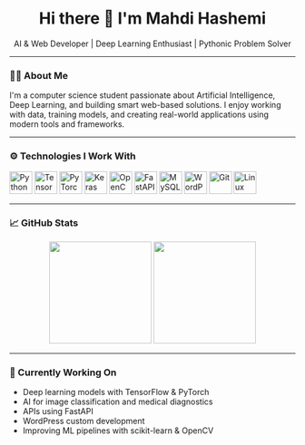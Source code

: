 <h1 align="center">Hi there 👋 I'm Mahdi Hashemi</h1>
<p align="center">AI & Web Developer | Deep Learning Enthusiast | Pythonic Problem Solver</p>

---

### 👨‍💻 About Me

I'm a computer science student passionate about Artificial Intelligence, Deep Learning, and building smart web-based solutions. I enjoy working with data, training models, and creating real-world applications using modern tools and frameworks.

---

### ⚙️ Technologies I Work With

<p align="left">
  <img src="https://cdn.jsdelivr.net/gh/devicons/devicon/icons/python/python-original.svg" height="40" alt="Python"/>
  <img src="https://cdn.jsdelivr.net/gh/devicons/devicon/icons/tensorflow/tensorflow-original.svg" height="40" alt="TensorFlow"/>
  <img src="https://cdn.jsdelivr.net/gh/devicons/devicon/icons/pytorch/pytorch-original.svg" height="40" alt="PyTorch"/>
  <img src="https://cdn.jsdelivr.net/gh/devicons/devicon/icons/keras/keras-original.svg" height="40" alt="Keras"/>
  <img src="https://cdn.jsdelivr.net/gh/devicons/devicon/icons/opencv/opencv-original.svg" height="40" alt="OpenCV"/>
  <img src="https://cdn.jsdelivr.net/gh/devicons/devicon/icons/fastapi/fastapi-original.svg" height="40" alt="FastAPI"/>
  <img src="https://cdn.jsdelivr.net/gh/devicons/devicon/icons/mysql/mysql-original.svg" height="40" alt="MySQL"/>
  <img src="https://cdn.jsdelivr.net/gh/devicons/devicon/icons/wordpress/wordpress-original.svg" height="40" alt="WordPress"/>
  <img src="https://cdn.jsdelivr.net/gh/devicons/devicon/icons/git/git-original.svg" height="40" alt="Git"/>
  <img src="https://cdn.jsdelivr.net/gh/devicons/devicon/icons/linux/linux-original.svg" height="40" alt="Linux"/>
</p>

---

### 📈 GitHub Stats

<p align="center">
  <img src="https://github-readme-stats.vercel.app/api?username=mahdihashemi&show_icons=true&theme=radical" height="180" />
  <img src="https://github-readme-stats.vercel.app/api/top-langs/?username=mahdihashemi&layout=compact&theme=radical" height="180" />
</p>

---

### 🧠 Currently Working On

- Deep learning models with TensorFlow & PyTorch
- AI for image classification and medical diagnostics
- APIs using FastAPI
- WordPress custom development
- Improving ML pipelines with scikit-learn & OpenCV
